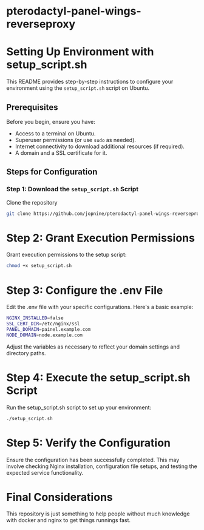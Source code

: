 # pterodactyl-panel-wings-reverseproxy

# Setting Up Environment with setup_script.sh

This README provides step-by-step instructions to configure your environment using the `setup_script.sh` script on Ubuntu.

## Prerequisites

Before you begin, ensure you have:

- Access to a terminal on Ubuntu.
- Superuser permissions (or use `sudo` as needed).
- Internet connectivity to download additional resources (if required).
- A domain and a SSL certificate for it.

## Steps for Configuration

### Step 1: Download the `setup_script.sh` Script

Clone the repository

```bash
git clone https://github.com/jopnine/pterodactyl-panel-wings-reverseproxy.git
```

# Step 2: Grant Execution Permissions
Grant execution permissions to the setup script:

```bash
chmod +x setup_script.sh
```

# Step 3: Configure the .env File
Edit the .env file with your specific configurations. Here's a basic example:

```bash
NGINX_INSTALLED=false
SSL_CERT_DIR=/etc/nginx/ssl
PANEL_DOMAIN=painel.example.com
NODE_DOMAIN=node.example.com
```

Adjust the variables as necessary to reflect your domain settings and directory paths.

# Step 4: Execute the setup_script.sh Script
Run the setup_script.sh script to set up your environment:

```bash
./setup_script.sh
```

# Step 5: Verify the Configuration
Ensure the configuration has been successfully completed. This may involve checking Nginx installation, configuration file setups, and testing the expected service functionality.

# Final Considerations
This repository is just something to help people without much knowledge with docker and nginx to get things runnings fast.
